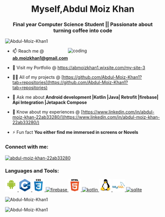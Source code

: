 <h1 align="center">Myself,Abdul Moiz Khan</h1>
<h3 align="center">Final year Computer Science Student || Passionate about turning coffee into code</h3>

<p align="left"> <img src="https://komarev.com/ghpvc/?username=Abdul-Moiz-Khan1&label=Profile%20views&color=0e75b6&style=flat" alt="Abdul-Moiz-Khan1" /> </p>
<img align="right" alt="coding" width = "300" src="https://pro2-bar-s3-cdn-cf1.myportfolio.com/97b1d4bc028e3890ce75267deb159e95/24e71a4a26b5d319d6ac79ee_rw_600.gif?h=4c5ec98e37c4fea0b6776ef182152b43">


- 📫 Reach me @ **ab.moizkhan1@gmail.com**

- 📄 Visit my Portfolio @ https://abmoizkhan1.wixsite.com/my-site-3 
  
- 👨‍💻 All of my projects @ [https://github.com/Abdul-Moiz-Khan1?tab=repositories](https://github.com/Abdul-Moiz-Khan1?tab=repositories)

- 💬 Ask me about **Android development |Kotlin |Java| Retrofit |firebase| Api Integration |Jetapack Compose**

- 📄 Know about my experiences @ [https://www.linkedin.com/in/abdul-moiz-khan-22ab33280/](https://www.linkedin.com/in/abdul-moiz-khan-22ab33280/)

- ⚡ Fun fact **You either find me immersed in screens or Novels**

<h3 align="left">Connect with me:</h3>
<p align="left">
<a href="https://linkedin.com/in/abdul-moiz-khan-22ab33280" target="blank"><img align="center" src="https://raw.githubusercontent.com/rahuldkjain/github-profile-readme-generator/master/src/images/icons/Social/linked-in-alt.svg" alt="abdul-moiz-khan-22ab33280" height="30" width="40" /></a>
</p>

<h3 align="left">Languages and Tools:</h3>
<p align="left"> <a href="https://developer.android.com" target="_blank" rel="noreferrer"> <img src="https://raw.githubusercontent.com/devicons/devicon/master/icons/android/android-original-wordmark.svg" alt="android" width="40" height="40"/> </a> <a href="https://www.w3schools.com/cpp/" target="_blank" rel="noreferrer"> <img src="https://raw.githubusercontent.com/devicons/devicon/master/icons/cplusplus/cplusplus-original.svg" alt="cplusplus" width="40" height="40"/> </a> <a href="https://www.w3schools.com/css/" target="_blank" rel="noreferrer"> <img src="https://raw.githubusercontent.com/devicons/devicon/master/icons/css3/css3-original-wordmark.svg" alt="css3" width="40" height="40"/> </a> <a href="https://firebase.google.com/" target="_blank" rel="noreferrer"> <img src="https://www.vectorlogo.zone/logos/firebase/firebase-icon.svg" alt="firebase" width="40" height="40"/> </a> <a href="https://www.w3.org/html/" target="_blank" rel="noreferrer"> <img src="https://raw.githubusercontent.com/devicons/devicon/master/icons/html5/html5-original-wordmark.svg" alt="html5" width="40" height="40"/> </a> <a href="https://kotlinlang.org" target="_blank" rel="noreferrer"> <img src="https://www.vectorlogo.zone/logos/kotlinlang/kotlinlang-icon.svg" alt="kotlin" width="40" height="40"/> </a> <a href="https://www.linux.org/" target="_blank" rel="noreferrer"> <img src="https://raw.githubusercontent.com/devicons/devicon/master/icons/linux/linux-original.svg" alt="linux" width="40" height="40"/> </a> <a href="https://www.mysql.com/" target="_blank" rel="noreferrer"> <img src="https://raw.githubusercontent.com/devicons/devicon/master/icons/mysql/mysql-original-wordmark.svg" alt="mysql" width="40" height="40"/> </a> <a href="https://www.sqlite.org/" target="_blank" rel="noreferrer"> <img src="https://www.vectorlogo.zone/logos/sqlite/sqlite-icon.svg" alt="sqlite" width="40" height="40"/> </a> </p>

<p><img align="center" src="https://github-readme-stats.vercel.app/api/top-langs?username=Abdul-Moiz-Khan1&show_icons=true&locale=en&layout=compact" alt="Abdul-Moiz-Khan1" /></p>

<p><img align="center" src="https://github-readme-streak-stats.herokuapp.com/?user=Abdul-Moiz-Khan1&" alt="Abdul-Moiz-Khan1" /></p>
